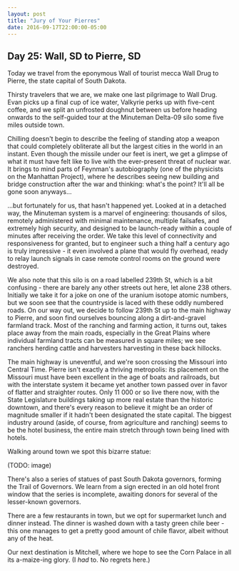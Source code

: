 ```yaml
---
layout: post
title: "Jury of Your Pierres"
date: 2016-09-17T22:00:00-05:00
---
```


## Day 25: Wall, SD to Pierre, SD

Today we travel from the eponymous Wall of tourist mecca Wall Drug to Pierre, the state capital of South Dakota.

Thirsty travelers that we are, we make one last pilgrimage to Wall Drug.  Evan picks up a final cup of ice water, Valkyrie perks up with five-cent coffee, and we split an unfrosted doughnut between us before heading onwards to the self-guided tour at the Minuteman Delta-09 silo some five miles outside town.

Chilling doesn't begin to describe the feeling of standing atop a weapon that could completely obliterate all but the largest cities in the world in an instant.  Even though the missile under our feet is inert, we get a glimpse of what it must have felt like to live with the ever-present threat of nuclear war.  It brings to mind parts of Feynman's autobiography (one of the physicists on the Manhattan Project), where he describes seeing new building and bridge construction after the war and thinking: what's the point?  It'll all be gone soon anyways...

...but fortunately for us, that hasn't happened yet.  Looked at in a detached way, the Minuteman system is a marvel of engineering: thousands of silos, remotely administered with minimal maintenance, multiple failsafes, and extremely high security, and designed to be launch-ready within a couple of minutes after receiving the order.  We take this level of connectivity and responsiveness for granted, but to engineer such a thing half a century ago is truly impressive - it even involved a plane that would fly overhead, ready to relay launch signals in case remote control rooms on the ground were destroyed.

We also note that this silo is on a road labelled 239th St, which is a bit confusing - there are barely any other streets out here, let alone 238 others.  Initially we take it for a joke on one of the uranium isotope atomic numbers, but we soon see that the countryside is laced with these oddly numbered roads.  On our way out, we decide to follow 239th St up to the main highway to Pierre, and soon find ourselves bouncing along a dirt-and-gravel farmland track.  Most of the ranching and farming action, it turns out, takes place away from the main roads, especially in the Great Plains where individual farmland tracts can be measured in square miles; we see ranchers herding cattle and harvesters harvesting in these back hillocks.

The main highway is uneventful, and we're soon crossing the Missouri into Central Time.  Pierre isn't exactly a thriving metropolis: its placement on the Missouri must have been excellent in the age of boats and railroads, but with the interstate system it became yet another town passed over in favor of flatter and straighter routes.  Only 11 000 or so live there now, with the State Legislature buildings taking up more real estate than the historic downtown, and there's every reason to believe it might be an order of magnitude smaller if it hadn't been designated the state capital.  The biggest industry around (aside, of course, from agriculture and ranching) seems to be the hotel business, the entire main stretch through town being lined with hotels.

Walking around town we spot this bizarre statue:

(TODO: image)

There's also a series of statues of past South Dakota governors, forming the Trail of Governors.  We learn from a sign erected in an old hotel front window that the series is incomplete, awaiting donors for several of the lesser-known governors.

There are a few restaurants in town, but we opt for supermarket lunch and dinner instead.  The dinner is washed down with a tasty green chile beer - this one manages to get a pretty good amount of chile flavor, albeit without any of the heat.

Our next destination is Mitchell, where we hope to see the Corn Palace in all its a-maize-ing glory.  (I *had* to.  No regrets here.)
